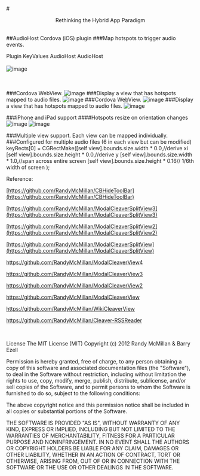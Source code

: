 #<center>Rethinking the Hybrid App Paradigm</center><br>


##AudioHost Cordova (iOS) plugin
###Map hotspots to trigger audio events.


Plugin KeyValues AudioHost AudioHost<br><br>
![image](https://github.com/RandyMcMillan/AudioHost/raw/master/keyValues.png)
<br><br><br>

###Cordova WebView.
![image](https://github.com/RandyMcMillan/AudioHost/raw/master/ScreenShots/iPadCDVLandscape.png)
###Display a view that has hotspots mapped to audio files.
![image](https://github.com/RandyMcMillan/AudioHost/raw/master/ScreenShots/iPadLandscape.png)
###Cordova WebView.
![image](https://github.com/RandyMcMillan/AudioHost/raw/master/ScreenShots/iPadCDVPortrait.png)
###Display a view that has hotspots mapped to audio files.
![image](https://github.com/RandyMcMillan/AudioHost/raw/master/ScreenShots/iPadPortrait.png)

###iPhone and iPad support
####Hotspots resize on orientation changes
![image](https://github.com/RandyMcMillan/AudioHost/raw/master/ScreenShots/iPhonePortrait.png)
![image](https://github.com/RandyMcMillan/AudioHost/raw/master/ScreenShots/iPhoneLandscape.png)

###Multiple view support. Each view can be mapped individually.
###Configured for multiple audio files (6 in each view but can be modified)
        keyRects[0] = CGRectMake([self view].bounds.size.width * 0.0,//derive xi
                                     [self view].bounds.size.height * 0.0,//derive y
                                     [self view].bounds.size.width * 1.0,//span across entire screen
                                     [self view].bounds.size.height * 0.16// 1/6th width of screen
                                     );

Reference:

[https://github.com/RandyMcMillan/CBHideToolBar](https://github.com/RandyMcMillan/CBHideToolBar)

[https://github.com/RandyMcMillan/ModalCleaverSplitView3](https://github.com/RandyMcMillan/ModalCleaverSplitView3)

[https://github.com/RandyMcMillan/ModalCleaverSplitView2](https://github.com/RandyMcMillan/ModalCleaverSplitView2)

[https://github.com/RandyMcMillan/ModalCleaverSplitView](https://github.com/RandyMcMillan/ModalCleaverSplitView)

[https://github.com/RandyMcMillan/ModalCleaverView4
](https://github.com/RandyMcMillan/ModalCleaverView4
)

[https://github.com/RandyMcMillan/ModalCleaverView3
](https://github.com/RandyMcMillan/ModalCleaverView3
)

[https://github.com/RandyMcMillan/ModalCleaverView2
](https://github.com/RandyMcMillan/ModalCleaverView2
)

[https://github.com/RandyMcMillan/ModalCleaverView
](https://github.com/RandyMcMillan/ModalCleaverView
)


[https://github.com/RandyMcMillan/WikiCleaverView
](https://github.com/RandyMcMillan/WikiCleaverView
)

[https://github.com/RandyMcMillan/Cleaver-RSSReader
](https://github.com/RandyMcMillan/Cleaver-RSSReader
)



<br>

License
The MIT License (MIT) Copyright (c) 2012 Randy McMillan & Barry Ezell

Permission is hereby granted, free of charge, to any person obtaining a copy of this software and associated documentation files (the "Software"), to deal in the Software without restriction, including without limitation the rights to use, copy, modify, merge, publish, distribute, sublicense, and/or sell copies of the Software, and to permit persons to whom the Software is furnished to do so, subject to the following conditions:

The above copyright notice and this permission notice shall be included in all copies or substantial portions of the Software.

THE SOFTWARE IS PROVIDED "AS IS", WITHOUT WARRANTY OF ANY KIND, EXPRESS OR IMPLIED, INCLUDING BUT NOT LIMITED TO THE WARRANTIES OF MERCHANTABILITY, FITNESS FOR A PARTICULAR PURPOSE AND NONINFRINGEMENT. IN NO EVENT SHALL THE AUTHORS OR COPYRIGHT HOLDERS BE LIABLE FOR ANY CLAIM, DAMAGES OR OTHER LIABILITY, WHETHER IN AN ACTION OF CONTRACT, TORT OR OTHERWISE, ARISING FROM, OUT OF OR IN CONNECTION WITH THE SOFTWARE OR THE USE OR OTHER DEALINGS IN THE SOFTWARE.
 
 

